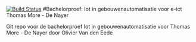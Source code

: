 [![Build Status](https://travis-ci.org/4ilo/Bachelorproef_E-ICT.svg?branch=master)](https://travis-ci.org/4ilo/Bachelorproef_E-ICT)
#Bachelorproef: Iot in gebouwenautomatisatie voor e-ict Thomas More - De Nayer 

Git repo voor de bachelorproef Iot in gebouwenautomatisatie voor Thomas More - De Nayer door Olivier Van den Eede


